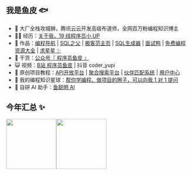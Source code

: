 ## 我是鱼皮 🐟

- 🐧 大厂全栈攻城狮，腾讯云云开发高级布道师，全网百万粉编程知识博主
- 👨‍💻 经历：<a href="https://www.bilibili.com/read/cv11481506" target="_blank">关于我，19 线程序员小 UP</a>
- 🏡 作品：<a href="https://github.com/liyupi/code-nav" target="_blank">编程导航</a> | <a href="https://github.com/liyupi/sql-father-frontend-public" target="_blank">SQL之父</a> | <a href="https://github.com/liyupi/yuindex" target="_blank">极客范主页</a> | <a href="https://github.com/liyupi/sql-generator" target="_blank">SQL生成器</a> | <a href="https://github.com/liyupi/mianshiya" target="_blank">面试鸭</a> | <a href="https://github.com/liyupi/free-programming-resources" target="_blank">免费编程资源大全</a> | <a href="https://github.com/liyupi/free-programming-resources" target="_blank">求星星 ✨</a>
- 🌱 干货：<a href="https://636f-codenav-8grj8px727565176-1256524210.tcb.qcloud.la/yupi_wechat.png" target="_blank">公众号『 程序员鱼皮 』</a>
- 😺 视频：<a href="https://space.bilibili.com/12890453" target="_blank">B站 程序员鱼皮</a> | 抖音 coder_yupi
- 💬 原创项目教程：<a href="https://github.com/liyupi/yuapi-backend-public" target="_blank">API开放平台</a> | <a href="https://github.com/liyupi/yuso-backend-public" target="_blank">聚合搜索平台</a> | <a href="https://github.com/liyupi/yupao-backend-public" target="_blank">伙伴匹配系统</a> | <a href="https://github.com/liyupi/user-center-backend-public" target="_blank">用户中心</a>
- 👭 我的编程知识星球：<a target="_blank" href="https://yupi.icu">帮你学编程、做项目的圈子，可以向我 1 对 1 提问</a>
- 🛫 自研 AI 助手：<a target="_blank" href="https://www.yucongming.com">鱼聪明 AI</a>


## 今年汇总 ✨

<img align="" height="137px" src="https://github-readme-stats.vercel.app/api?username=liyupi&hide_title=true&hide_border=true&show_icons=true&include_all_commits=true&line_height=21&bg_color=0,EC6C6C,FFD479,FFFC79,73FA79&theme=graywhite&locale=cn" /><img align="" height="137px" src="https://github-readme-stats.vercel.app/api/top-langs/?username=liyupi&hide_title=true&hide_border=true&layout=compact&bg_color=0,73FA79,73FDFF,D783FF&theme=graywhite&locale=cn" />
